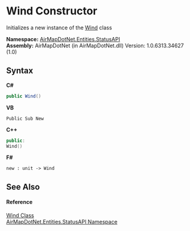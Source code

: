# Wind Constructor 
 

Initializes a new instance of the <a href="6c11f7f6-6024-4b7d-ab2f-f1ac6124f4f5">Wind</a> class

**Namespace:**&nbsp;<a href="12320c3a-5c84-cb32-046c-dfe03d44c547">AirMapDotNet.Entities.StatusAPI</a><br />**Assembly:**&nbsp;AirMapDotNet (in AirMapDotNet.dll) Version: 1.0.6313.34627 (1.0)

## Syntax

**C#**<br />
``` C#
public Wind()
```

**VB**<br />
``` VB
Public Sub New
```

**C++**<br />
``` C++
public:
Wind()
```

**F#**<br />
``` F#
new : unit -> Wind
```


## See Also


#### Reference
<a href="6c11f7f6-6024-4b7d-ab2f-f1ac6124f4f5">Wind Class</a><br /><a href="12320c3a-5c84-cb32-046c-dfe03d44c547">AirMapDotNet.Entities.StatusAPI Namespace</a><br />